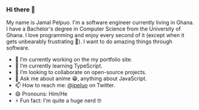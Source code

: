 ### Hi there 👋

My name is Jamal Pelpuo. I'm a software engineer currently living in Ghana. I have a Bachelor's degree in Computer Science from the University of Ghana. I love programming and enjoy every second of it (except when it gets unbearably frustrating 😤️). I want to do amazing things through software.

- 🔭 I’m currently working on the my portfolio site.
- 🌱 I’m currently learning TypeScript.
- 👯 I’m looking to collaborate on open-source projects.
- 💬 Ask me about anime 😁️, anything about JavaScript.
- 📫 How to reach me: [@jpeluo](https://twitter.com/Jpelpuo) on Twitter.
- 😄 Pronouns: Him/He
- ⚡ Fun fact: I'm quite a huge nerd 🤓️
